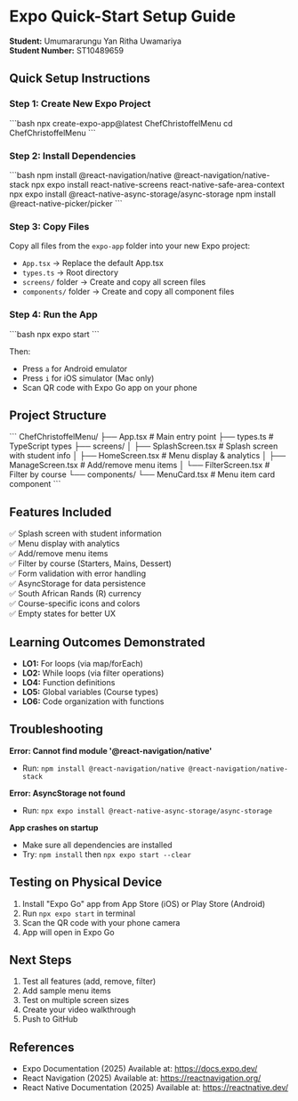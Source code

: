 # Expo Quick-Start Setup Guide

**Student:** Umumararungu Yan Ritha Uwamariya  
**Student Number:** ST10489659

## Quick Setup Instructions

### Step 1: Create New Expo Project

\`\`\`bash
npx create-expo-app@latest ChefChristoffelMenu
cd ChefChristoffelMenu
\`\`\`

### Step 2: Install Dependencies

\`\`\`bash
npm install @react-navigation/native @react-navigation/native-stack
npx expo install react-native-screens react-native-safe-area-context
npx expo install @react-native-async-storage/async-storage
npm install @react-native-picker/picker
\`\`\`

### Step 3: Copy Files

Copy all files from the `expo-app` folder into your new Expo project:

- `App.tsx` → Replace the default App.tsx
- `types.ts` → Root directory
- `screens/` folder → Create and copy all screen files
- `components/` folder → Create and copy all component files

### Step 4: Run the App

\`\`\`bash
npx expo start
\`\`\`

Then:
- Press `a` for Android emulator
- Press `i` for iOS simulator (Mac only)
- Scan QR code with Expo Go app on your phone

## Project Structure

\`\`\`
ChefChristoffelMenu/
├── App.tsx                 # Main entry point
├── types.ts               # TypeScript types
├── screens/
│   ├── SplashScreen.tsx   # Splash screen with student info
│   ├── HomeScreen.tsx     # Menu display & analytics
│   ├── ManageScreen.tsx   # Add/remove menu items
│   └── FilterScreen.tsx   # Filter by course
└── components/
    └── MenuCard.tsx       # Menu item card component
\`\`\`

## Features Included

✅ Splash screen with student information  
✅ Menu display with analytics  
✅ Add/remove menu items  
✅ Filter by course (Starters, Mains, Dessert)  
✅ Form validation with error handling  
✅ AsyncStorage for data persistence  
✅ South African Rands (R) currency  
✅ Course-specific icons and colors  
✅ Empty states for better UX  

## Learning Outcomes Demonstrated

- **LO1:** For loops (via map/forEach)
- **LO2:** While loops (via filter operations)
- **LO4:** Function definitions
- **LO5:** Global variables (Course types)
- **LO6:** Code organization with functions

## Troubleshooting

**Error: Cannot find module '@react-navigation/native'**
- Run: `npm install @react-navigation/native @react-navigation/native-stack`

**Error: AsyncStorage not found**
- Run: `npx expo install @react-native-async-storage/async-storage`

**App crashes on startup**
- Make sure all dependencies are installed
- Try: `npm install` then `npx expo start --clear`

## Testing on Physical Device

1. Install "Expo Go" app from App Store (iOS) or Play Store (Android)
2. Run `npx expo start` in terminal
3. Scan the QR code with your phone camera
4. App will open in Expo Go

## Next Steps

1. Test all features (add, remove, filter)
2. Add sample menu items
3. Test on multiple screen sizes
4. Create your video walkthrough
5. Push to GitHub

## References

- Expo Documentation (2025) Available at: https://docs.expo.dev/
- React Navigation (2025) Available at: https://reactnavigation.org/
- React Native Documentation (2025) Available at: https://reactnative.dev/
